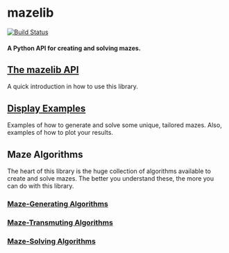 # mazelib
[![Build Status](https://travis-ci.com/theJollySin/mazelib.svg?branch=master)](https://travis-ci.com/theJollySin/mazelib)

#### A Python API for creating and solving mazes.

## [The mazelib API](https://github.com/theJollySin/mazelib/blob/master/docs/API.md)

A quick introduction in how to use this library.


## [Display Examples](https://github.com/theJollySin/mazelib/blob/master/docs/EXAMPLES.md)

Examples of how to generate and solve some unique, tailored mazes. Also, examples of how to plot your results.


## Maze Algorithms

The heart of this library is the huge collection of algorithms available to create and solve mazes. The better you understand these, the more you can do with this library.

### [Maze-Generating Algorithms](https://github.com/theJollySin/mazelib/blob/master/docs/MAZE_GEN_ALGOS.md)

### [Maze-Transmuting Algorithms](https://github.com/theJollySin/mazelib/blob/master/docs/MAZE_TRANSMUTE_ALGOS.md)

### [Maze-Solving Algorithms](https://github.com/theJollySin/mazelib/blob/master/docs/MAZE_SOLVE_ALGOS.md)
